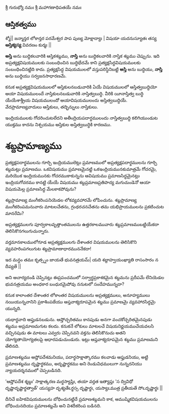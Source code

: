 శ్రీ గురుభ్యో నమః
శ్రీ మహాగణాధిపతయే నమః
## ఆస్తికత్వము

శ్మో|| జన్మాన్తర లోకాన్తర పరమేశ్వర పాప పుణ్య మోక్షాద్యాః |
    విషయా యదనుస్యూతః తస్య **ఆస్తిక్యస్య** వివరణం కుర్మః ||

**అస్తి** అను బుద్ధికలవారికి ఆస్తికశబ్దము, **నాస్తి** అను బుద్ధికలవారికి నాస్తిక శబ్దము చెప్పును. ఇది అప్రత్యక్షవిషయములకు సంబంధించిన బుద్ధిభేదమే కాని ప్రత్యక్షసిద్ధవిషయములకు సంబంధించినట్టిది కాదు. ప్రత్యక్షసిద్ధ విషయములలో వస్తుపరిస్థినిబట్టి **అస్తి** అను బుద్ధియు, **నాస్తి** అను బుద్ధియు సర్వజనసాధారణమే.

కనుక అప్రత్యక్షవిషయములలో ఆస్తికులనబడువారికి ఏయే విషయములలో ఆస్తిత్వబుద్ధియో ఆయా విషయములందే నాస్తికులనబడువారికి నాస్తిత్వబుద్ధి. వీరికి యీనాస్తిత్వ బుద్ధి యేయేశాశ్త్రీయ విషయములందో ఆయావిషయములందు అస్తిత్వబుద్ధియే. వేదప్రామాణ్యవాదులు ఆస్తికులు, తద్భిన్నులు నాస్తికులు.

ఇంద్రియములకు గోచరించుటలేదని అతీంద్రియపదార్థములందు నాస్తిత్వబుద్ధి కలిగియుండుట యుక్తము కాదను నిశ్చయము ఆస్తికుల అస్తిత్వబుద్ధికి కారణము.

# శబ్దప్రామాణ్యము

ప్రత్యక్షపదార్థములను గూర్చి ఇంద్రియములెట్లు ప్రమాణములో అప్రత్యక్షపదార్థములను గూర్చి శబ్దమట్లు ప్రమాణము. ఒకవిషయము ప్రమాణమైనట్టి ఒకఇంద్రియమునకుమాత్రమే గోచరమై, మరియొక ఇంద్రియమునకు గోచరముకాకున్నను ఆవిషయము ప్రమాణసిద్ధమైనట్లు ఇంద్రియగోచరము కానట్టి యేయే విషయము శబ్దప్రమాణప్రతిపాద్య మగుచుండెనో ఆయా విషయమెల్ల ప్రమాణసిద్ధ మేలకాకపోవును?

శబ్దప్రామాణ్య మంగీకరింపనియెడల లోకవ్యవహారమే లోపించును. శబ్దప్రామాణ్య మంగీకరింపమనువారు మాటలచేతను, గ్రంథరచనచేతను తమ యభిప్రాయములను ప్రకటించుట మానరేమి?

అప్రత్యక్షములగు పూర్వకాలవృత్తాంతములను ఉత్తరకాలమువారు శబ్దప్రమాణముబట్టియేకదా తెలిసికొనగలుగుచున్నారు.

వర్తమానకాలములోగూడ అప్రత్యక్షములగు దేశాంతర విషయములను తెలిసికొని వ్యవహరింపగలుగుట శబ్దప్రామాణాధారముననేకదా!

ఇద మన్ధం తమః కృత్స్నం జాయతే భువనత్రయమ్|
యది శబ్దాహ్వయంఖ్యాతి రాసంసారం న దీప్యతే ||

అని ఆచార్యదండి చెప్పినట్లు ఈప్రపంచములో సర్వార్థప్రకాశకమైన శబ్దమను ప్రదీపమే లేనియెడల భువనత్రయము అంధకార బంధురమైపోవు ననుటలో సందేహమున్నదా?

కనుక కాలాంతర దేశాంతర లోకాంతర విషయములను అప్రత్యక్షములు, అనూహ్యములు నయియున్నవానిని ప్రకాశింపజేయు ఆప్తవాక్యరూపమైన శబ్దము ప్రమాణమై వ్యవహారసిద్ధమై యున్నది.

యథార్థవాది ఆప్తుడనబడును. ఆప్తోచ్చరితము కానపుడు అనగా వంచకోచ్చరితమైనపుడు శబ్దము అప్రమాణమగుట కలదు. కనుకనే లోకులు మాటలచే విషయనిర్ణయముచేయవలసి వచ్చినపుడు ఈ మాటలు ఎవ్వరు చెప్పినవని వక్తను తెలిసికొనుచు అతని యోగ్యతాయోగ్యతలపై ఆధారపడుచుండురు. ఇట్లు ఆప్తవాక్యరూపమైన శబ్దము ప్రమాణమని తేలినది.

ప్రమాణశబ్దము ఆప్తోపదేశమనియు, పదార్థసాక్షాత్కారము కలవాడు ఆప్తుడనియు, అట్టి ప్రమాణశబ్దము దృష్టార్థకము, అదృష్టార్థకము అని రెండువిధములుగా నున్నదనియు న్యాయదర్శనములో చెప్పబడినది.

'ఆప్తోపదేశ శ్శబ్దః' సాక్షాత్కరణ మర్థస్యాప్తిః, తయా వర్తత ఇత్యాప్తః 'స ద్వివిధో దృష్టాదృష్టార్థత్వాత్' యస్యహ దృశ్యతేఽర్థస్స దృష్టార్థః, యస్యాఽముత్ర ప్రతీయతే సోఽదృష్టార్థః ||

దీనిచే ఐహికవిషయములను బోధించునట్టిదే ప్రమాణశబ్దమని కాక, ఆముష్మికవిషయములను బోధించునదియు ప్రమాణశబ్దమే అని విశదీకరింప బడినది.
